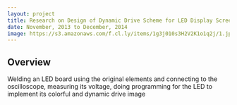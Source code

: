 ```yaml
---
layout: project
title: Research on Design of Dynamic Drive Scheme for LED Display Screen
date: November, 2013 to December, 2014
image: https://s3.amazonaws.com/f.cl.ly/items/1g3j010s3H2V2K1o1q2j/1.jpg
---
```


## Overview
Welding an LED board using the original elements and
connecting to the oscilloscope, measuring its voltage, doing programming for the LED to implement its colorful and dynamic drive image

